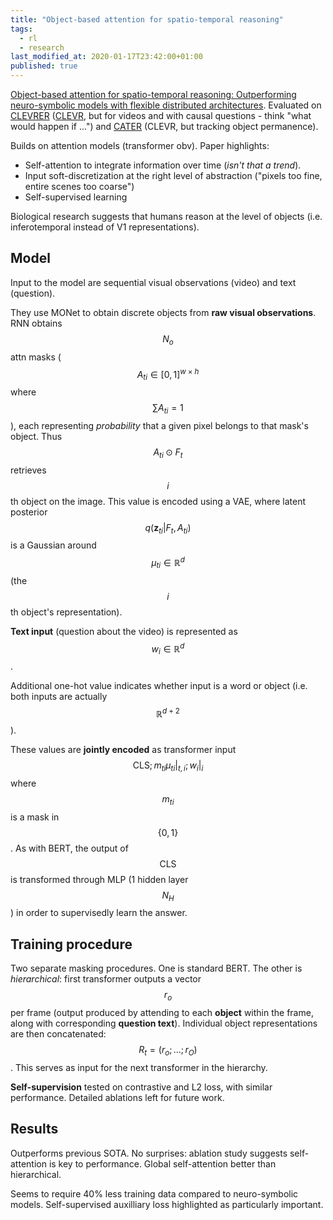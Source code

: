 ```yaml
---
title: "Object-based attention for spatio-temporal reasoning"
tags:
  - rl
  - research
last_modified_at: 2020-01-17T23:42:00+01:00
published: true
---
```


[Object-based attention for spatio-temporal reasoning: Outperforming neuro-symbolic models with flexible distributed architectures](https://arxiv.org/pdf/2012.08508.pdf).
Evaluated on [CLEVRER](https://mitibmwatsonailab.mit.edu/research/blog/clevrer-the-first-video-dataset-for-neuro-symbolic-reasoning/)
([CLEVR](https://cs.stanford.edu/people/jcjohns/clevr/), but for videos and with
causal questions - think "what would happen if ...")
and [CATER](https://rohitgirdhar.github.io/CATER/) (CLEVR, but tracking object
permanence).

Builds on attention models (transformer obv). Paper highlights:
* Self-attention to integrate information over time (*isn't that a trend*).
* Input soft-discretization at the right level of abstraction ("pixels too fine,
  entire scenes too coarse")
* Self-supervised learning

Biological research suggests that humans reason at the level of objects (i.e.
inferotemporal instead of V1 representations).


## Model

Input to the model are sequential visual observations (video) and text (question).

They use MONet to obtain discrete objects from **raw visual observations**.
RNN obtains $$N_o$$ attn masks ($$A_{ti} \in [0,1]^{w \times h}$$ where
$$\sum A_{ti} = 1$$),
each representing *probability* that a given pixel belongs to that mask's object.
Thus $$A_{ti} \odot F_t$$ retrieves $$i$$th object on the image.
This value is encoded using a VAE, where latent posterior $$q(\mathbf{z}_{ti}|F_t, A_{ti})$$
is a Gaussian around $$\mu_{ti} \in \mathbb R^d$$ (the $$i$$th object's representation).

**Text input** (question about the video) is represented as $$w_i \in \mathbb R^d$$.

Additional one-hot value indicates whether input is a word or object (i.e. both
inputs are actually $$\mathbb R^{d+2}$$).

These values are **jointly encoded** as transformer input
$$\textrm{CLS}; m_{ti}\mu_{ti}|_{t,i}; w_i|_i$$ where $$m_{ti}$$ is a mask in $$\{0,1\}$$.
As with BERT, the output of $$\textrm{CLS}$$ is transformed through MLP (1
hidden layer $$N_H$$) in order to supervisedly learn the answer.


## Training procedure

Two separate masking procedures.
One is standard BERT.
The other is *hierarchical*: first transformer outputs a vector $$r_o$$ per frame
(output produced by attending to each **object** within the frame, along with
corresponding **question text**).
Individual object representations are then concatenated: $$R_t=(r_o; \ldots; r_O)$$.
This serves as input for the next transformer in the hierarchy.

**Self-supervision** tested on contrastive and L2 loss, with similar performance.
Detailed ablations left for future work.


## Results

Outperforms previous SOTA.
No surprises: ablation study suggests self-attention is key to performance.
Global self-attention better than hierarchical.

Seems to require 40% less training data compared to neuro-symbolic models.
Self-supervised auxilliary loss highlighted as particularly important.

